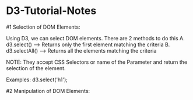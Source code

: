 # D3-Tutorial-Notes

#1 Selection of DOM Elements:

Using D3, we can select DOM elements. There are 2 methods to do this
  A. d3.select() --> Returns only the first element matching the criteria
  B. d3.selectAll() --> Returns all the elements matching the criteria
  
NOTE: They accept CSS Selectors or name of the Parameter and return the selection of the element.

Examples:
d3.select('h1');

#2 Manipulation of DOM Elements:

